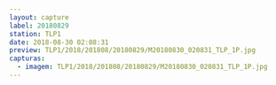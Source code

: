 ```yaml
---
layout: capture
label: 20180829
station: TLP1
date: 2018-08-30 02:08:31
preview: TLP1/2018/201808/20180829/M20180830_020831_TLP_1P.jpg
capturas:
  - imagem: TLP1/2018/201808/20180829/M20180830_020831_TLP_1P.jpg
---
```

